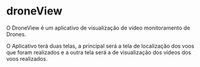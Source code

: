 # droneView

O DroneView é um aplicativo de visualização de vídeo monitoramento de Drones.

O Aplicativo terá duas telas, a principal será a tela de localização dos voos que foram realizados e a outra tela será a de visualização dos vídeos dos voos realizados.
